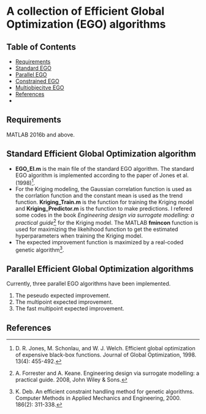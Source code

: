 # A collection of Efficient Global Optimization (EGO) algorithms
## Table of Contents
* [Requirements](#Requirements)
* [Standard EGO](#Standard-Efficient-Global-Optimization-algorithm)
* [Parallel EGO](#Requirements)
* [Constrained EGO](#Requirements)
* [Multiobjecitve EGO](#Requirements)
* [References](#References)
* 
## Requirements
MATLAB 2016b and above.

## Standard Efficient Global Optimization algorithm
- **EGO_EI.m** is the main file of the standard EGO algorithm. The standard EGO algorithm is implemented according to the paper of Jones et al. (1998)[^1]. 
- For the Kriging modeling, the Gaussian correlation function is used as the corrlation function and the constant mean is used as the trend function. **Kriging_Train.m** is the function for training the Kriging model and **Kriging_Predictor.m** is the function to make predictions. I refered some codes in the book *Engineering design via surrogate modelling: a practical guide*[^2] for the Kriging model. The MATLAB **fmincon** function is used for maximizing the likehihood function to get the estimated hyperparameters when training the Kriging model.
- The expected improvement function is maximized by a real-coded genetic algorithm[^3].



## Parallel Efficient Global Optimization algorithms
Currently, three parallel EGO algorithms have been implemented.
1. The peseudo expected improvement.
2. The multipoint expected improvement.
3. The fast multipoint expected improvement.

## References
[^1]: D. R. Jones, M. Schonlau, and W. J. Welch. Efficient global optimization of expensive black-box functions. Journal of Global Optimization, 1998. 13(4): 455-492.
[^2]: A. Forrester and A. Keane. Engineering design via surrogate modelling: a practical guide. 2008, John Wiley & Sons.
[^3]: K. Deb. An efficient constraint handling method for genetic algorithms. Computer Methods in Applied Mechanics and Engineering, 2000. 186(2): 311-338.
